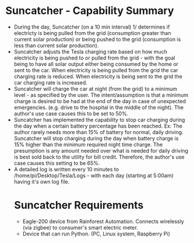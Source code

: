 # Suncatcher - Capability Summary
<ul>
  <li>During the day, Suncatcher (on a 10 min interval) 1/ determines if electricty is being pulled from the grid (consumption greater than current solar production) or being pushed to the grid (consumption is less than current solar production).
  <li>Suncatcher adjusts the Tesla charging rate based on how much electricity is being pushed to or pulled from the grid - with the goal being to have all solar output either being consumed by the home or sent to the car.  When electricity is being pulled from the grid the car charging rate is reduced.  When electricity is being sent to the grid the car charging rate is increased. 
  <li>Suncatcher will charge the car at night (from the grid) to a minimum level - as specified by the user.  The intent/assumption is that a minimum charge is desired to be had at the end of the day in case of unexpected emergencies.  (e.g. drive to the hospital in the middle of the night).  The author's use case causes this to be set to 50%.
  <li>Suncatcher has implemented the capability to stop car charging during the day when a certain battery percentage has been reached.  Ex:  The author rarely needs more than 15% of battery for normal, daily driving.  Suncatcher will stop charging during the day when battery charge is 15% higher than the minimum required night time charge.  The presumption is any amount needed over what is needed for daily driving is best sold back to the utility for bill credit.  Therefore, the author's use case causes this setting to be 65%.
  <li>A detailed log is written every 10 minutes to /home/pi/Desktop/Tesla/Logs - with each day (starting at 5:00am) having it's own log file.
    
# Suncatcher Requirements
<ul>
  <li>Eagle-200 device from Rainforest Automation.  Connects wirelessly (via zigbee) to consumer's smart electric meter.</li>
  <li>Device that can run Python. (PC, Linux system, Raspberry Pi)</li>
</ul>


